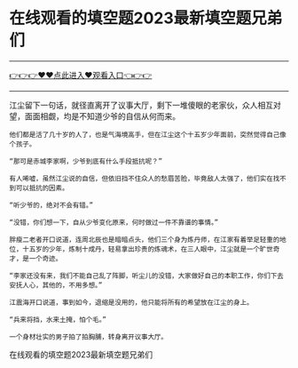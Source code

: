 # 在线观看的填空题2023最新填空题兄弟们

<hr/> <a href="https://github.com/fetiyung/dhjui/issues/3">👉👉👉♥♥点此进入♥观看入口👈👉👉</a><hr/>


江尘留下一句话，就径直离开了议事大厅，剩下一堆傻眼的老家伙，众人相互对望，面面相觑，均是不知道少爷的自信从何而来。

    他们都是活了几十岁的人了，也是气海境高手，但在江尘这个十五岁少年面前，突然觉得自己像个孩子。

    “那可是赤城李家啊，少爷到底有什么手段抵抗呢？”

    有人唏嘘，虽然江尘说的自信，但依旧挡不住众人的愁眉苦脸，毕竟敌人太强了，他们实在找不到可以抵抗的因素。

    “听少爷的，绝对不会有错。”

    “没错，你们想一下，自从少爷变化原来，何时做过一件不靠谱的事情。”

    胖瘦二老者开口说道，连周北辰也是暗暗点头，他们三个身为炼丹师，在江家有着举足轻重的地位，十五岁的少年，炼制十成丹，轻易拿出珍贵的炼魂术，在三人眼中，江尘就是一个旷世奇才，是一个奇迹。

    “李家还没有来，我们不能自己乱了阵脚，听尘儿的没错，大家做好自己的本职工作，你们下去安抚人心，其他的，不用多想。”

    江震海开口说道，事到如今，退缩是没用的，他只能将所有的希望放在江尘的身上。

    “兵来将挡，水来土掩，怕个毛。”

    一个身材壮实的男子拍了拍胸脯，转身离开议事大厅。

在线观看的填空题2023最新填空题兄弟们
